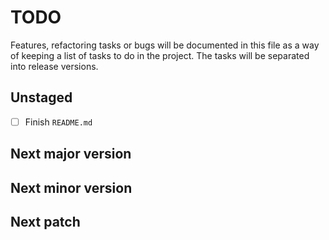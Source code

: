 # TODO

Features, refactoring tasks or bugs will be documented in this file as a way of keeping a list of tasks to do in the project. The tasks will be separated into release versions.

## Unstaged

- [ ] Finish `README.md`

## Next major version

## Next minor version

## Next patch